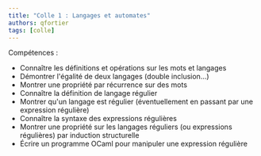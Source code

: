 ```yaml
---
title: "Colle 1 : Langages et automates"
authors: qfortier
tags: [colle]
---
```


Compétences :
- Connaître les définitions et opérations sur les mots et langages
- Démontrer l'égalité de deux langages (double inclusion...)
- Montrer une propriété par récurrence sur des mots
- Connaître la définition de langage régulier
- Montrer qu'un langage est régulier (éventuellement en passant par une expression régulière)
- Connaître la syntaxe des expressions régulières
- Montrer une propriété sur les langages réguliers (ou expressions régulières) par induction structurelle
- Écrire un programme OCaml pour manipuler une expression régulière
